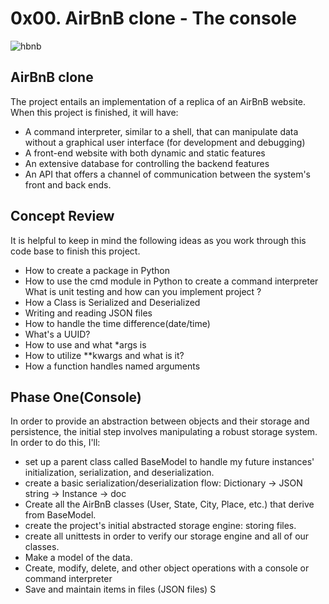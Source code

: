 # 0x00. AirBnB clone - The console
![hbnb](https://github.com/MuSnr/AirBnB_clone/assets/108272722/ec78ff0d-60b4-4b3f-ad7a-0ff76110939d)

## AirBnB clone
The project entails an implementation of a replica of an AirBnB website. When this project is finished, it will have:
- A command interpreter, similar to a shell, that can manipulate data without a graphical user interface (for development and debugging)
- A front-end website with both dynamic and static features
- An extensive database for controlling the backend features
- An API that offers a channel of communication between the system's front and back ends.

## Concept Review
It is helpful to keep in mind the following ideas as you work through this code base to finish this project.
* How to create a package in Python
* How to use the cmd module in Python to create a command interpreter
   What is unit testing and how can you implement project ?
* How a Class is Serialized and Deserialized
* Writing and reading JSON files
* How to handle the time difference(date/time)
* What's a UUID?
* How to use and what *args is
* How to utilize **kwargs and what is it?
* How a function handles named arguments

## Phase One(Console)
In order to provide an abstraction between objects and their storage and persistence, the initial step involves manipulating a robust storage system. In order to do this, I'll:

* set up a parent class called BaseModel to handle my future instances' initialization, serialization, and deserialization.
* create a basic serialization/deserialization flow: Dictionary \-> JSON string \-> Instance \-> doc
* Create all the AirBnB classes (User, State, City, Place, etc.) that derive from BaseModel.
* create the project's initial abstracted storage engine: storing files.
* create all unittests in order to verify our storage engine and all of our classes.
* Make a model of the data.
* Create, modify, delete, and other object operations with a console or command interpreter
* Save and maintain items in files (JSON files) S


